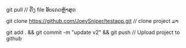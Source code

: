 git pull // ດືງ file ອັບເດດຫຼ້າສຸດ

git clone https://github.com/JoeySniper/testapp.git // clone project ມາ

git add . && git commit -m "update v2" && git push      // Upload project to github
